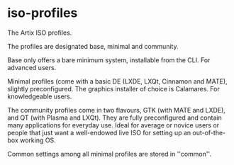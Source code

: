 # iso-profiles

The Artix ISO profiles.


The profiles are designated base, minimal and community.

Base only offers a bare minimum system, installable from the CLI. For advanced users.

Minimal profiles (come with a basic DE (LXDE, LXQt, Cinnamon and MATE), slightly preconfigured. The graphics installer of choice is Calamares. For knowledgeable users.

The community profiles come in two flavours, GTK (with MATE and LXDE), and QT (with Plasma and LXQt). They are fully preconfigured and contain many applications for everyday use. Ideal for average or novice users or people that just want a well-endowed live ISO for setting up an out-of-the-box working OS.

Common settings among all minimal profiles are stored in ''common''.
